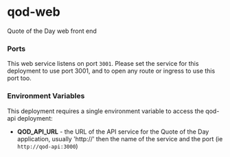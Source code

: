 # qod-web

Quote of the Day web front end

### Ports
This web service listens on port `3001`. Please set the service for this deployment to use port 3001, and to open any route or ingress to use this port too.

### Environment Variables
This deployment requires a single environment variable to access the qod-api deployment:
- **QOD_API_URL** - the URL of the API service for the Quote of the Day application, usually 'http://' then the name of the service and the port (ie `http://qod-api:3000`)
